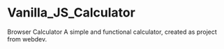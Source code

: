 # Vanilla_JS_Calculator
Browser Calculator
A simple and functional calculator, created as project from webdev.

